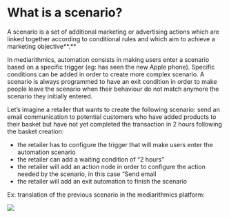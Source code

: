 # What is a scenario?

A scenario is a set of additional marketing or advertising actions which are linked together according to conditional rules and which aim to achieve a marketing objective**.**

In mediarithmics, automation consists in making users enter a scenario based on a specific trigger \(eg: has seen the new Apple phone\). Specific conditions can be added in order to create more complex scenario. A scenario is always programmed to have an exit condition in order to make people leave the scenario when their behaviour do not match anymore the scenario they initially entered.

Let’s imagine a retailer that wants to create the following scenario: send an email communication to potential customers who have added products to their basket but have not yet completed the transaction in 2 hours following the basket creation:

* the retailer has to configure the trigger that will make users enter the automation scenario
* the retailer can add a waiting condition of “2 hours”
* the retailer will add an action node in order to configure the action needed by the scenario, in this case “Send email
* the retailer will add an exit automation to finish the scenario

Ex: translation of the previous scenario in the mediarithmics platform:

![](https://lh3.googleusercontent.com/GT0-ryyqq2QAYxH1QSPFmpAR3cvPEoi5cn-WPZWIqSxoJffIhcNdNr3wKrhWNAowiJmj1ro2b9j9MWvtVpkgf3ph2XDQQrui3Qbr6MviqIWy1-k_Ymk8zLEi90-pdYrGVG6-1RaZ)

  


